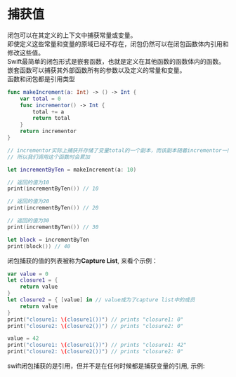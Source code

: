 # 捕获值

闭包可以在其定义的上下文中捕获常量或变量。  
即使定义这些常量和变量的原域已经不存在，闭包仍然可以在闭包函数体内引用和修改这些值。  
Swift最简单的闭包形式是嵌套函数，也就是定义在其他函数的函数体内的函数。  
嵌套函数可以捕获其外部函数所有的参数以及定义的常量和变量。  
函数和闭包都是引用类型  

```Swift
func makeIncrement(a: Int) -> () -> Int {
    var total = 0
    func incrementor() -> Int {
        total += a
        return total
    }
    return incrementor
}

// incrementor实际上捕获并存储了变量total的一个副本，而该副本随着incrementor一同被存储
// 所以我们调用这个函数时会累加

let incrementByTen = makeIncrement(a: 10)

// 返回的值为10
print(incrementByTen()) // 10

// 返回的值为20
print(incrementByTen()) // 20

// 返回的值为30
print(incrementByTen()) // 30

let block = incrementByTen
print(block()) // 40
```

闭包捕获的值的列表被称为**Capture List**, 来看个示例：  

```swift
var value = 0
let closure1 = {
    return value
}
let closure2 = { [value] in // value成为了capture list中的成员
    return value
}
print("closure1: \(closure1())") // prints "closure1: 0"
print("closure2: \(closure2())") // prints "closure2: 0"

value = 42
print("closure1: \(closure1())") // prints "closure1: 42"
print("closure2: \(closure2())") // prints "closure2: 0"
```

swift闭包捕获的是引用，但并不是在任何时候都是捕获变量的引用, 示例:  


